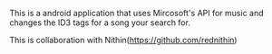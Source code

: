 This is a android application that uses Mircosoft's API for music and changes the ID3 tags for a song your search for.

This is collaboration with Nithin(https://github.com/rednithin)
